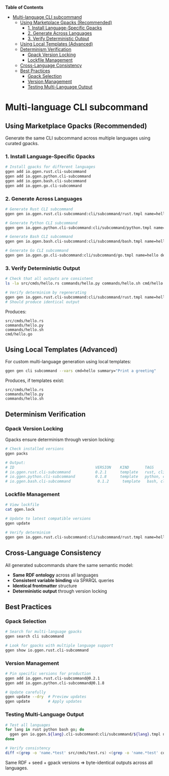 <!-- START doctoc generated TOC please keep comment here to allow auto update -->
<!-- DON'T EDIT THIS SECTION, INSTEAD RE-RUN doctoc TO UPDATE -->
**Table of Contents**

- [Multi-language CLI subcommand](#multi-language-cli-subcommand)
  - [Using Marketplace Gpacks (Recommended)](#using-marketplace-gpacks-recommended)
    - [1. Install Language-Specific Gpacks](#1-install-language-specific-gpacks)
    - [2. Generate Across Languages](#2-generate-across-languages)
    - [3. Verify Deterministic Output](#3-verify-deterministic-output)
  - [Using Local Templates (Advanced)](#using-local-templates-advanced)
  - [Determinism Verification](#determinism-verification)
    - [Gpack Version Locking](#gpack-version-locking)
    - [Lockfile Management](#lockfile-management)
  - [Cross-Language Consistency](#cross-language-consistency)
  - [Best Practices](#best-practices)
    - [Gpack Selection](#gpack-selection)
    - [Version Management](#version-management)
    - [Testing Multi-Language Output](#testing-multi-language-output)

<!-- END doctoc generated TOC please keep comment here to allow auto update -->

# Multi-language CLI subcommand

## Using Marketplace Gpacks (Recommended)

Generate the same CLI subcommand across multiple languages using curated gpacks.

### 1. Install Language-Specific Gpacks

```bash
# Install gpacks for different languages
ggen add io.ggen.rust.cli-subcommand
ggen add io.ggen.python.cli-subcommand
ggen add io.ggen.bash.cli-subcommand
ggen add io.ggen.go.cli-subcommand
```

### 2. Generate Across Languages

```bash
# Generate Rust CLI subcommand
ggen gen io.ggen.rust.cli-subcommand:cli/subcommand/rust.tmpl name=hello description="Print a greeting"

# Generate Python CLI subcommand
ggen gen io.ggen.python.cli-subcommand:cli/subcommand/python.tmpl name=hello description="Print a greeting"

# Generate Bash CLI subcommand
ggen gen io.ggen.bash.cli-subcommand:cli/subcommand/bash.tmpl name=hello description="Print a greeting"

# Generate Go CLI subcommand
ggen gen io.ggen.go.cli-subcommand:cli/subcommand/go.tmpl name=hello description="Print a greeting"
```

### 3. Verify Deterministic Output

```bash
# Check that all outputs are consistent
ls -la src/cmds/hello.rs commands/hello.py commands/hello.sh cmd/hello.go

# Verify determinism by regenerating
ggen gen io.ggen.rust.cli-subcommand:cli/subcommand/rust.tmpl name=hello description="Print a greeting"
# Should produce identical output
```

Produces:
```
src/cmds/hello.rs
commands/hello.py
commands/hello.sh
cmd/hello.go
```

## Using Local Templates (Advanced)

For custom multi-language generation using local templates:

```bash
ggen gen cli subcommand --vars cmd=hello summary="Print a greeting"
```

Produces, if templates exist:
```
src/cmds/hello.rs
commands/hello.py
commands/hello.sh
```

## Determinism Verification

### Gpack Version Locking

Gpacks ensure determinism through version locking:

```bash
# Check installed versions
ggen packs

# Output:
# ID                                    VERSION    KIND       TAGS
# io.ggen.rust.cli-subcommand           0.2.1      template   rust, cli, clap
# io.ggen.python.cli-subcommand         0.1.8      template   python, cli, click
# io.ggen.bash.cli-subcommand            0.1.2      template   bash, cli, getopts
```

### Lockfile Management

```bash
# View lockfile
cat ggen.lock

# Update to latest compatible versions
ggen update

# Verify determinism
ggen gen io.ggen.rust.cli-subcommand:cli/subcommand/rust.tmpl name=hello description="Print a greeting" --dry
```

## Cross-Language Consistency

All generated subcommands share the same semantic model:

- **Same RDF ontology** across all languages
- **Consistent variable binding** via SPARQL queries
- **Identical frontmatter** structure
- **Deterministic output** through version locking

## Best Practices

### Gpack Selection

```bash
# Search for multi-language gpacks
ggen search cli subcommand

# Look for gpacks with multiple language support
ggen show io.ggen.rust.cli-subcommand
```

### Version Management

```bash
# Pin specific versions for production
ggen add io.ggen.rust.cli-subcommand@0.2.1
ggen add io.ggen.python.cli-subcommand@0.1.8

# Update carefully
ggen update --dry  # Preview updates
ggen update        # Apply updates
```

### Testing Multi-Language Output

```bash
# Test all languages
for lang in rust python bash go; do
  ggen gen io.ggen.${lang}.cli-subcommand:cli/subcommand/${lang}.tmpl name=test description="Test command"
done

# Verify consistency
diff <(grep -o 'name.*test' src/cmds/test.rs) <(grep -o 'name.*test' commands/test.py)
```

Same RDF + seed + gpack versions ⇒ byte-identical outputs across all languages.
